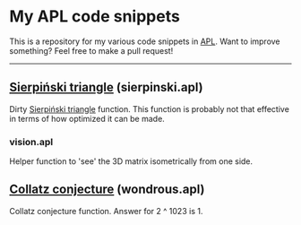 # My APL code snippets

This is a repository for my various code snippets in [APL](https://en.wikipedia.org/wiki/APL_(programming_language)).
Want to improve something? Feel free to make a pull request!

---

## [Sierpiński triangle](https://en.wikipedia.org/wiki/Sierpi%C5%84ski_triangle) (sierpinski.apl)

Dirty [Sierpiński triangle](https://en.wikipedia.org/wiki/Sierpi%C5%84ski_triangle) function. This function is probably not that effective in terms of how optimized it can be made.

### vision.apl

Helper function to 'see' the 3D matrix isometrically from one side.

## [Collatz conjecture](https://en.wikipedia.org/wiki/Collatz_conjecture) (wondrous.apl)


Collatz conjecture function. Answer for 2 ^ 1023 is 1.
